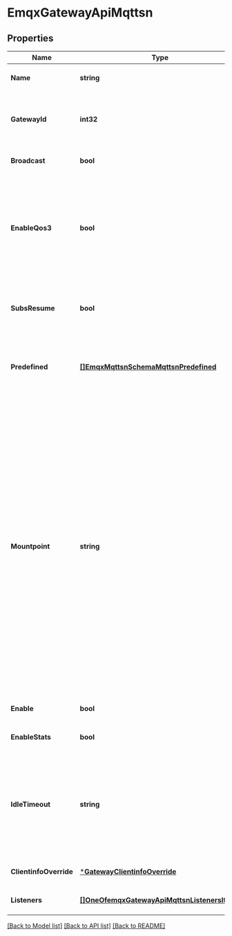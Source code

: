 # EmqxGatewayApiMqttsn

## Properties
Name | Type | Description | Notes
------------ | ------------- | ------------- | -------------
**Name** | **string** | Gateway Name | [optional] [default to null]
**GatewayId** | **int32** | MQTT-SN Gateway ID.&lt;br/&gt;When the &lt;code&gt;broadcast&lt;/code&gt; option is enabled, the gateway will broadcast ADVERTISE message with this value | [default to 1]
**Broadcast** | **bool** | Whether to periodically broadcast ADVERTISE messages | [optional] [default to false]
**EnableQos3** | **bool** | Allows connectionless clients to publish messages with a Qos of -1.&lt;br/&gt;This feature is defined for very simple client implementations which do not support any other features except this one. There is no connection setup nor tear down, no registration nor subscription. The client just sends its &#x27;PUBLISH&#x27; messages to a GW | [optional] [default to true]
**SubsResume** | **bool** | Whether to initiate all subscribed topic name registration messages to the client after the Session has been taken over by a new channel | [optional] [default to false]
**Predefined** | [**[]EmqxMqttsnSchemaMqttsnPredefined**](emqx_mqttsn_schema.mqttsn_predefined.md) | The pre-defined topic IDs and topic names.&lt;br/&gt;A &#x27;pre-defined&#x27; topic ID is a topic ID whose mapping to a topic name is known in advance by both the client&#x27;s application and the gateway | [optional] [default to []]
**Mountpoint** | **string** | When publishing or subscribing, prefix all topics with a mountpoint string.&lt;br/&gt;The prefixed string will be removed from the topic name when the message is delivered to the subscriber.&lt;br/&gt;The mountpoint is a way that users can use to implement isolation of message routing between different listeners.&lt;br/&gt;For example if a client A subscribes to &#x60;t&#x60; with &#x60;listeners.tcp.\\&lt;name&gt;.mountpoint&#x60; set to &#x60;some_tenant&#x60;,&lt;br/&gt;then the client actually subscribes to the topic &#x60;some_tenant/t&#x60;.&lt;br/&gt;Similarly, if another client B (connected to the same listener as the client A) sends a message to topic &#x60;t&#x60;,&lt;br/&gt;the message is routed to all the clients subscribed &#x60;some_tenant/t&#x60;,&lt;br/&gt;so client A will receive the message, with topic name &#x60;t&#x60;. Set to &#x60;\&quot;\&quot;&#x60; to disable the feature.&lt;br/&gt;Variables in mountpoint string:&lt;br/&gt;&lt;br/&gt;  - &lt;code&gt;${clientid}&lt;/code&gt;: clientid&lt;br/&gt;&lt;br/&gt;  - &lt;code&gt;${username}&lt;/code&gt;: username | [optional] 
**Enable** | **bool** | Whether to enable this gateway | [optional] [default to true]
**EnableStats** | **bool** | Whether to enable client process statistic | [optional] [default to true]
**IdleTimeout** | **string** | The idle time of the client connection process. It has two purposes:&lt;br/&gt;  1. A newly created client process that does not receive any client requests after that time will be closed directly.&lt;br/&gt;  2. A running client process that does not receive any client requests after this time will go into hibernation to save resources. | [optional] [default to 30s]
**ClientinfoOverride** | [***GatewayClientinfoOverride**](gateway.clientinfo_override.md) |  | [optional] [default to null]
**Listeners** | [**[]OneOfemqxGatewayApiMqttsnListenersItems**](.md) |  | [optional] [default to null]

[[Back to Model list]](../README.md#documentation-for-models) [[Back to API list]](../README.md#documentation-for-api-endpoints) [[Back to README]](../README.md)

